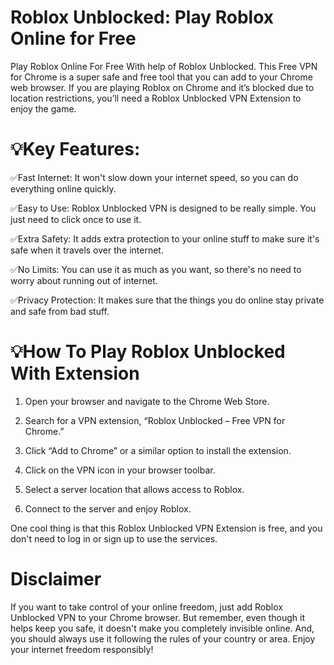 # Roblox Unblocked: Play Roblox Online for Free

Play Roblox Online For Free With help of Roblox Unblocked. This Free VPN for Chrome is a super safe and free tool that you can add to your Chrome web browser. If you are playing Roblox on Chrome and it’s blocked due to location restrictions, you’ll need a Roblox Unblocked VPN Extension to enjoy the game.

# 💡Key Features:

✅Fast Internet: It won't slow down your internet speed, so you can do everything online quickly.

✅Easy to Use: Roblox Unblocked VPN is designed to be really simple. You just need to click once to use it.

✅Extra Safety: It adds extra protection to your online stuff to make sure it's safe when it travels over the internet.

✅No Limits: You can use it as much as you want, so there's no need to worry about running out of internet.

✅Privacy Protection: It makes sure that the things you do online stay private and safe from bad stuff.

# 💡How To Play Roblox Unblocked With Extension

1. Open your browser and navigate to the Chrome Web Store.

2. Search for a VPN extension, “Roblox Unblocked – Free VPN for Chrome.”

3. Click “Add to Chrome” or a similar option to install the extension.

4. Click on the VPN icon in your browser toolbar.

5. Select a server location that allows access to Roblox.

6. Connect to the server and enjoy Roblox.

One cool thing is that this Roblox Unblocked VPN Extension is free, and you don't need to log in or sign up to use the services.

# Disclaimer

If you want to take control of your online freedom, just add Roblox Unblocked VPN to your Chrome browser. But remember, even though it helps keep you safe, it doesn't make you completely invisible online. And, you should always use it following the rules of your country or area. Enjoy your internet freedom responsibly!
